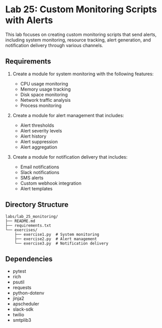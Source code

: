 # Lab 25: Custom Monitoring Scripts with Alerts

This lab focuses on creating custom monitoring scripts that send alerts, including system monitoring, resource tracking, alert generation, and notification delivery through various channels.

## Requirements

1. Create a module for system monitoring with the following features:
   - CPU usage monitoring
   - Memory usage tracking
   - Disk space monitoring
   - Network traffic analysis
   - Process monitoring

2. Create a module for alert management that includes:
   - Alert thresholds
   - Alert severity levels
   - Alert history
   - Alert suppression
   - Alert aggregation

3. Create a module for notification delivery that includes:
   - Email notifications
   - Slack notifications
   - SMS alerts
   - Custom webhook integration
   - Alert templates

## Directory Structure

```
labs/lab_25_monitoring/
├── README.md
├── requirements.txt
└── exercises/
    ├── exercise1.py  # System monitoring
    ├── exercise2.py  # Alert management
    └── exercise3.py  # Notification delivery
```

## Dependencies

- pytest
- rich
- psutil
- requests
- python-dotenv
- jinja2
- apscheduler
- slack-sdk
- twilio
- smtplib3 